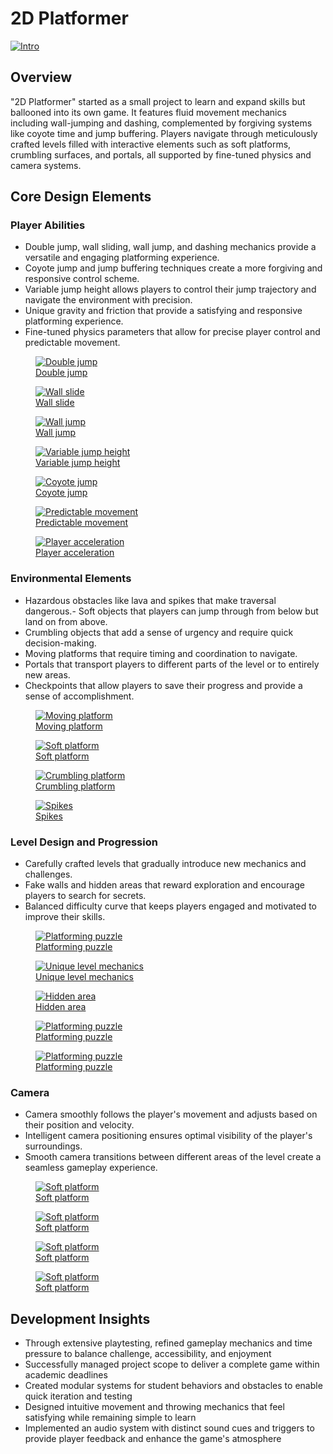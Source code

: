 <div class="page-content">

# 2D Platformer

<a href="https://dakillerxd.github.io/portfolio/assets/2d-platformer/main.gif" target="_blank">
    <img src="https://dakillerxd.github.io/portfolio/assets/2d-platformer/main.gif" alt="Intro">
</a>


<div class="project-card">

## Overview

"2D Platformer" started as a small project to learn and expand skills but ballooned into its own game. It features fluid movement mechanics including wall-jumping and dashing, complemented by forgiving systems like coyote time and jump buffering. Players navigate through meticulously crafted levels filled with interactive elements such as soft platforms, crumbling surfaces, and portals, all supported by fine-tuned physics and camera systems.


</div>

<div class="project-card">
    
## Core Design Elements

### Player Abilities

- Double jump, wall sliding, wall jump, and dashing mechanics provide a versatile and engaging platforming experience.
- Coyote jump and jump buffering techniques create a more forgiving and responsive control scheme.
- Variable jump height allows players to control their jump trajectory and navigate the environment with precision.
- Unique gravity and friction that provide a satisfying and responsive platforming experience.
- Fine-tuned physics parameters that allow for precise player control and predictable movement.


<div class="image-gallery">
    <figure>
        <a href="https://dakillerxd.github.io/portfolio/assets/2d-platformer/doublejump.gif" target="_blank">
            <img src="https://dakillerxd.github.io/portfolio/assets/2d-platformer/doublejump.gif" alt="Double jump">
            <figcaption>Double jump</figcaption>
        </a>
    </figure>
    <figure>
        <a href="https://dakillerxd.github.io/portfolio/assets/2d-platformer/wallslide.gif" target="_blank">
            <img src="https://dakillerxd.github.io/portfolio/assets/2d-platformer/wallslide.gif" alt="Wall slide">
            <figcaption>Wall slide</figcaption>
        </a>
    </figure>
    <figure>
        <a href="https://dakillerxd.github.io/portfolio/assets/2d-platformer/walljump.gif" target="_blank">
            <img src="https://dakillerxd.github.io/portfolio/assets/2d-platformer/walljump.gif" alt="Wall jump">
            <figcaption>Wall jump</figcaption>
        </a>
    </figure>
    <figure>
        <a href="https://dakillerxd.github.io/portfolio/assets/2d-platformer/variableJump.gif" target="_blank">
            <img src="https://dakillerxd.github.io/portfolio/assets/2d-platformer/variableJump.gif" alt="Variable jump height">
            <figcaption>Variable jump height</figcaption>
        </a>
    </figure>
    <figure>
        <a href="https://dakillerxd.github.io/portfolio/assets/2d-platformer/player1.gif" target="_blank">
            <img src="https://dakillerxd.github.io/portfolio/assets/2d-platformer/player1.gif" alt="Coyote jump">
            <figcaption>Coyote jump</figcaption>
        </a>
    </figure>
    <figure>
        <a href="https://dakillerxd.github.io/portfolio/assets/2d-platformer/Physics1.gif" target="_blank">
            <img src="https://dakillerxd.github.io/portfolio/assets/2d-platformer/Physics1.gif" alt="Predictable movement">
            <figcaption>Predictable movement</figcaption>
        </a>
    </figure>
    <figure>
        <a href="https://dakillerxd.github.io/portfolio/assets/2d-platformer/Physics2.gif" target="_blank">
            <img src="https://dakillerxd.github.io/portfolio/assets/2d-platformer/Physics2.gif" alt="Player acceleration">
            <figcaption>Player acceleration</figcaption>
        </a>
    </figure>
</div>

### Environmental Elements

- Hazardous obstacles like lava and spikes that make traversal dangerous.- Soft objects that players can jump through from below but land on from above.
- Crumbling objects that add a sense of urgency and require quick decision-making.
- Moving platforms that require timing and coordination to navigate.
- Portals that transport players to different parts of the level or to entirely new areas.
- Checkpoints that allow players to save their progress and provide a sense of accomplishment.

<div class="image-gallery">
    <figure>
        <a href="https://dakillerxd.github.io/portfolio/assets/2d-platformer/movingplatform.gif" target="_blank">
            <img src="https://dakillerxd.github.io/portfolio/assets/2d-platformer/movingplatform.gif" alt="Moving platform">
            <figcaption>Moving platform</figcaption>
        </a>
    </figure>
    <figure>
        <a href="https://dakillerxd.github.io/portfolio/assets/2d-platformer/softPlatform.gif" target="_blank">
            <img src="https://dakillerxd.github.io/portfolio/assets/2d-platformer/softPlatform.gif" alt="Soft platform">
            <figcaption>Soft platform</figcaption>
        </a>
    </figure>
    <figure>
        <a href="https://dakillerxd.github.io/portfolio/assets/2d-platformer/crumblingobject.gif" target="_blank">
            <img src="https://dakillerxd.github.io/portfolio/assets/2d-platformer/crumblingobject.gif" alt="Crumbling platform">
            <figcaption>Crumbling platform</figcaption>
        </a>
    </figure>
    <figure>
        <a href="https://dakillerxd.github.io/portfolio/assets/2d-platformer/spikes.gif" target="_blank">
            <img src="https://dakillerxd.github.io/portfolio/assets/2d-platformer/spikes.gif" alt="Spikes">
            <figcaption>Spikes</figcaption>
        </a>
    </figure>
</div>

### Level Design and Progression

- Carefully crafted levels that gradually introduce new mechanics and challenges.
- Fake walls and hidden areas that reward exploration and encourage players to search for secrets.
- Balanced difficulty curve that keeps players engaged and motivated to improve their skills.

<div class="image-gallery">
    <figure>
        <a href="https://dakillerxd.github.io/portfolio/assets/2d-platformer/Hazard2.gif" target="_blank">
            <img src="https://dakillerxd.github.io/portfolio/assets/2d-platformer/Hazard2.gif" alt="Platforming puzzle">
            <figcaption>Platforming puzzle</figcaption>
        </a>
    </figure>
    <figure>
        <a href="https://dakillerxd.github.io/portfolio/assets/2d-platformer/Hazard3.gif" target="_blank">
            <img src="https://dakillerxd.github.io/portfolio/assets/2d-platformer/Hazard3.gif" alt="Unique level mechanics">
            <figcaption>Unique level mechanics</figcaption>
        </a>
    </figure>
    <figure>
        <a href="https://dakillerxd.github.io/portfolio/assets/2d-platformer/hiddenarea.gif" target="_blank">
            <img src="https://dakillerxd.github.io/portfolio/assets/2d-platformer/hiddenarea.gif" alt="Hidden area">
            <figcaption>Hidden area</figcaption>
        </a>
    </figure>
    <figure>
        <a href="https://dakillerxd.github.io/portfolio/assets/2d-platformer/hazard1.gif" target="_blank">
            <img src="https://dakillerxd.github.io/portfolio/assets/2d-platformer/hazard1.gif" alt="Platforming puzzle">
            <figcaption>Platforming puzzle</figcaption>
        </a>
    </figure>
    <figure>
        <a href="https://dakillerxd.github.io/portfolio/assets/2d-platformer/hazard4.gif" target="_blank">
            <img src="https://dakillerxd.github.io/portfolio/assets/2d-platformer/hazard4.gif" alt="Platforming puzzle">
            <figcaption>Platforming puzzle</figcaption>
        </a>
    </figure>
</div>


### Camera

- Camera smoothly follows the player's movement and adjusts based on their position and velocity.
- Intelligent camera positioning ensures optimal visibility of the player's surroundings.
- Smooth camera transitions between different areas of the level create a seamless gameplay experience.

<div class="image-gallery">
    <figure>
        <a href="https://dakillerxd.github.io/portfolio/assets/2d-platformer/camera1.gif" target="_blank">
            <img src="https://dakillerxd.github.io/portfolio/assets/2d-platformer/camera1.gif" alt="Soft platform">
            <figcaption>Soft platform</figcaption>
        </a>
    </figure>
    <figure>
        <a href="https://dakillerxd.github.io/portfolio/assets/2d-platformer/camera2.gif" target="_blank">
            <img src="https://dakillerxd.github.io/portfolio/assets/2d-platformer/camera2.gif" alt="Soft platform">
            <figcaption>Soft platform</figcaption>
        </a>
    </figure>
    <figure>
        <a href="https://dakillerxd.github.io/portfolio/assets/2d-platformer/camera3.gif" target="_blank">
            <img src="https://dakillerxd.github.io/portfolio/assets/2d-platformer/camera3.gif" alt="Soft platform">
            <figcaption>Soft platform</figcaption>
        </a>
    </figure>
    <figure>
        <a href="https://dakillerxd.github.io/portfolio/assets/2d-platformer/camera4.gif" target="_blank">
            <img src="https://dakillerxd.github.io/portfolio/assets/2d-platformer/camera4.gif" alt="Soft platform">
            <figcaption>Soft platform</figcaption>
        </a>
    </figure>
</div>


</div>

<div class="project-card">
    
## Development Insights

- Through extensive playtesting, refined gameplay mechanics and time pressure to balance challenge, accessibility, and enjoyment
- Successfully managed project scope to deliver a complete game within academic deadlines
- Created modular systems for student behaviors and obstacles to enable quick iteration and testing
- Designed intuitive movement and throwing mechanics that feel satisfying while remaining simple to learn
- Implemented an audio system with distinct sound cues and triggers to provide player feedback and enhance the game's atmosphere

</div>

